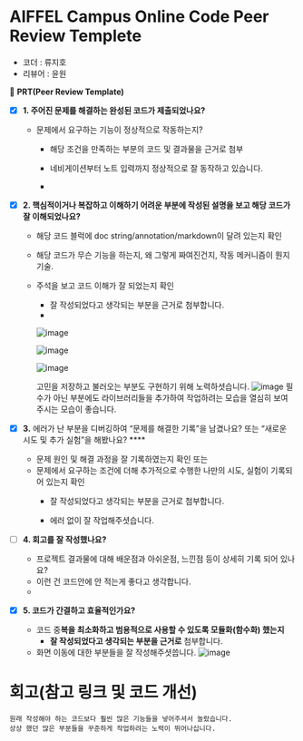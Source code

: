 # AIFFEL Campus Online Code Peer Review Templete
- 코더 : 류지호
- 리뷰어 : 윤원

🔑 **PRT(Peer Review Template)**

- [x]  **1. 주어진 문제를 해결하는 완성된 코드가 제출되었나요?**
    - 문제에서 요구하는 기능이 정상적으로 작동하는지?
        - 해당 조건을 만족하는 부분의 코드 및 결과물을 근거로 첨부
        
        - 네비게이션부터 노트 입력까지 정상적으로 잘 동작하고 있습니다.
        - 
- [x]  **2. 핵심적이거나 복잡하고 이해하기 어려운 부분에 작성된 설명을 보고 해당 코드가 잘 이해되었나요?**
    - 해당 코드 블럭에 doc string/annotation/markdown이 달려 있는지 확인
    - 해당 코드가 무슨 기능을 하는지, 왜 그렇게 짜여진건지, 작동 메커니즘이 뭔지 기술.
    - 주석을 보고 코드 이해가 잘 되었는지 확인
        - 잘 작성되었다고 생각되는 부분을 근거로 첨부합니다.
        - 
        ![image](https://github.com/user-attachments/assets/f89d8a6a-da52-4ba9-89b9-0c0f2f3cf219)

        ![image](https://github.com/user-attachments/assets/e9d327ef-6567-4cc2-bc29-1171703c48b9)

      ![image](https://github.com/user-attachments/assets/91d97022-489b-4232-a238-6d7f20b9d607)

      고민을 저장하고 불러오는 부분도 구현하기 위해 노력하셧습니다.
        ![image](https://github.com/user-attachments/assets/049d73dc-2dbc-4ece-ad64-cb10d61611b5)
        필수가 아닌 부분에도 라이브러리들을 추가하여 작업하려는 모습을 열심히 보여주시는 모습이 좋습니다.

- [x]  **3.** 에러가 난 부분을 디버깅하여 “문제를 해결한 기록”을 남겼나요? 또는
   “새로운 시도 및 추가 실험”을 해봤나요? ****
    - 문제 원인 및 해결 과정을 잘 기록하였는지 확인 또는
    - 문제에서 요구하는 조건에 더해 추가적으로 수행한 나만의 시도,
    실험이 기록되어 있는지 확인
        - 잘 작성되었다고 생각되는 부분을 근거로 첨부합니다.
     
        - 에러 없이 잘 작업해주셧습니다.
        
- [ ]  **4. 회고를 잘 작성했나요?**
    - 프로젝트 결과물에 대해 배운점과 아쉬운점, 느낀점 등이 상세히 기록 되어 있나요?
    - 이런 건 코드안에 안 적는게 좋다고 생각합니다.
    - 
- [x]  **5. 코드가 간결하고 효율적인가요?**
    - 코드 중**복을 최소화하고 범용적으로 사용할 수 있도록 모듈화(함수화) 했는지**
        - **잘 작성되었다고 생각되는 부분을 근거로** 첨부합니다.
    - 화면 이동에 대한 부분들을 잘 작성해주셧씁니다.
![image](https://github.com/user-attachments/assets/625cf0da-1687-45e6-b22c-aeb518dab979)


# 회고(참고 링크 및 코드 개선)
```
원래 작성해야 하는 코드보다 훨씬 많은 기능들을 넣어주셔서 놀랐습니다.
상상 했던 많은 부분들을 꾸준하게 작업하려는 노력이 뛰어나십니다.

